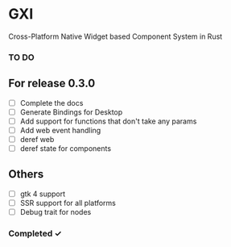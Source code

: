 # GXI

Cross-Platform Native Widget based Component System in Rust

### TO DO

## For release 0.3.0

- [ ] Complete the docs
- [ ] Generate Bindings for Desktop
- [ ] Add support for functions that don't take any params
- [ ] Add web event handling
- [ ] deref web
- [ ] deref state for components

## Others

- [ ] gtk 4 support
- [ ] SSR support for all platforms
- [ ] Debug trait for nodes

### Completed ✓
